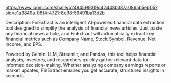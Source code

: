 https://www.loom.com/share/b2494599319d42448b387a0865b5eb05?sid=c1a3849a-08f4-4721-8c98-59491ba13d2b

Description:
FinExtract is an intelligent AI-powered financial data extraction tool designed to simplify the analysis of financial news articles. Just paste any financial news article, and FinExtract will automatically extract key financial metrics such as Company Name, Stock Symbol, Revenue, Net Income, and EPS.

Powered by Gemini LLM, Streamlit, and Pandas, this tool helps financial analysts, investors, and researchers quickly gather relevant data for informed decision-making. Whether analyzing company earnings reports or market updates, FinExtract ensures you get accurate, structured insights in seconds.
